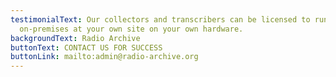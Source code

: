 ```yaml
---
testimonialText: Our collectors and transcribers can be licensed to run
  on-premises at your own site on your own hardware.
backgroundText: Radio Archive
buttonText: CONTACT US FOR SUCCESS
buttonLink: mailto:admin@radio-archive.org
---
```

